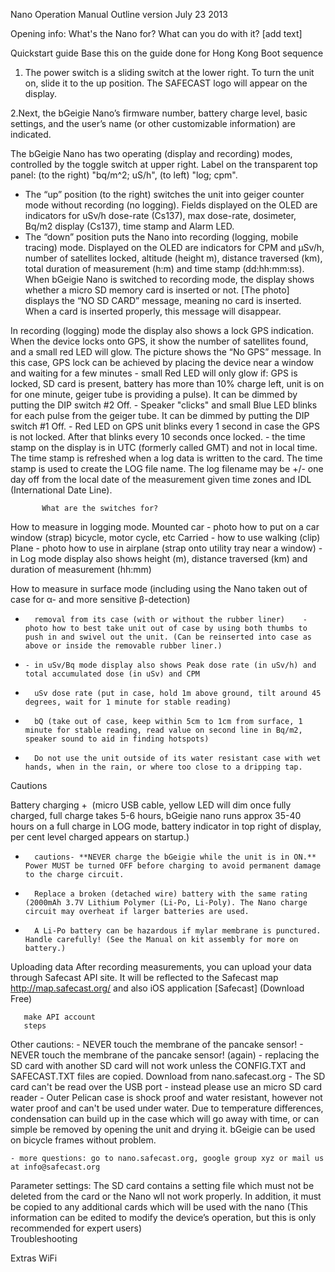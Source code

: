 Nano Operation Manual Outline
version July 23 2013

Opening info: What's the Nano for?  What can you do with it? [add text]

Quickstart guide
      Base this on the guide done for Hong Kong
           Boot sequence
1. The power switch is a sliding switch at the lower right. To turn the unit on, slide it to the up position. The SAFECAST logo will appear on the display. 

2.Next, the bGeigie Nano’s firmware number, battery charge level, basic settings, and the user’s name (or other customizable information) are indicated. 

The bGeigie Nano has two operating (display and recording) modes, controlled by the toggle switch at upper right. Label on the transparent top panel: (to the right) "bq/m^2; uS/h", (to left) "log; cpm".
+    The “up” position (to the right) switches the unit into geiger counter mode without recording (no logging). Fields displayed on the OLED are indicators for uSv/h dose-rate (Cs137), max dose-rate, dosimeter, Bq/m2 display (Cs137), time stamp and Alarm LED. 
+    The “down” position puts the Nano into recording (logging, mobile tracing) mode. Displayed on the OLED are indicators for CPM and µSv/h, number of satellites locked, altitude (height m), distance traversed (km), total duration of measurement (h:m) and time stamp (dd:hh:mm:ss). When bGeigie Nano is switched to recording mode, the display shows whether a micro SD memory card is inserted or not. [The photo] displays the “NO SD CARD” message, meaning no card is inserted. When a card is inserted properly, this message will disappear. 

In recording (logging) mode the display also shows a lock GPS indication. When the device locks onto GPS, it show the number of satellites found, and a small red LED will glow. The picture shows the “No GPS” message. In this case, GPS lock can be achieved by placing the device near a window and waiting for a few minutes
      - small Red LED will only glow if: GPS is locked, SD card is present, battery has more than 10% charge left, unit is on for one minute, geiger tube is providing a pulse). It can be dimmed by putting the DIP switch #2 Off.
      - Speaker "clicks" and small Blue LED blinks for each pulse from the geiger tube. It can be dimmed by putting the DIP switch #1 Off.
      - Red LED on GPS unit blinks every 1 second in case the GPS is not locked. After that blinks every 10 seconds once locked.
      - the time stamp on the display is in UTC (formerly called GMT) and not in local time. The time stamp is refreshed when a log data is written to the card. The time stamp is used to create the LOG file name. The log filename may be +/- one day off from the local date of the measurement given time zones and IDL (International Date Line).


           What are the switches for?

How to measure in logging mode.
         Mounted
            car - photo how to put on a car window (strap)
            bicycle, motor cycle, etc
         Carried - how to use walking (clip)
	 Plane - photo how to use in airplane (strap onto utility tray near a window)
      - in Log mode display also shows height (m), distance traversed (km) and duration of measurement (hh:mm)

How to measure in surface mode (including using the Nano taken out of case for α- and more sensitive β-detection)
-       removal from its case (with or without the rubber liner)	- photo how to best take unit out of case by using both thumbs to push in and swivel out the unit. (Can be reinserted into case as above or inside the removable rubber liner.)
-     - in uSv/Bq mode display also shows Peak dose rate (in uSv/h) and total accumulated dose (in uSv) and CPM    
-       uSv dose rate (put in case, hold 1m above ground, tilt around 45 degrees, wait for 1 minute for stable reading)
-       bQ (take out of case, keep within 5cm to 1cm from surface, 1 minute for stable reading, read value on second line in Bq/m2, speaker sound to aid in finding hotspots)
-       Do not use the unit outside of its water resistant case with wet hands, when in the rain, or where too close to a dripping tap. 

Cautions

Battery charging
+      (micro USB cable, yellow LED will dim once fully charged, full charge takes 5-6 hours, bGeigie nano runs approx 35-40 hours on a full charge in LOG mode, battery indicator in top right of display, per cent level charged appears on startup.)
+       cautions- **NEVER charge the bGeigie while the unit is in ON.** Power MUST be turned OFF before charging to avoid permanent damage to the charge circuit. 
+       Replace a broken (detached wire) battery with the same rating (2000mAh 3.7V Lithium Polymer (Li-Po, Li-Poly). The Nano charge circuit may overheat if larger batteries are used.
+       A Li-Po battery can be hazardous if mylar membrane is punctured. Handle carefully! (See the Manual on kit assembly for more on battery.) 

Uploading data
After recording measurements, you can upload your data through Safecast API site. 
It will be reflected to the Safecast map http://map.safecast.org/ and also iOS application [Safecast] (Download Free)

       make API account
       steps

Other cautions: 
     - NEVER touch the membrane of the pancake sensor!
     - NEVER touch the membrane of the pancake sensor! (again)
     - replacing the SD card with another SD card will not work unless the CONFIG.TXT and SAFECAST.TXT files are copied. Download from nano.safecast.org
     - The SD card can't be read over the USB port - instead please use an micro SD card reader
     - Outer Pelican case is shock proof and water resistant, however not water proof and can't be used under water. Due to temperature differences, condensation can build up in the case which will go away with time, or can simple be removed by opening the unit and drying it. bGeigie can be used on bicycle frames without problem.

    - more questions: go to nano.safecast.org, google group xyz or mail us at info@safecast.org

Parameter settings: The SD card contains a setting file which must not be deleted from the card or the Nano wll not work properly.  In addition, it must be copied to any additional cards which will be used with the nano (This information can be edited to modify the device’s operation, but this is only recommended for expert users)  
Troubleshooting


Extras
      WiFi
